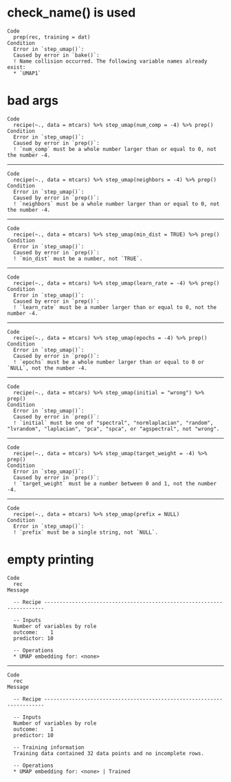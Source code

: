 # check_name() is used

    Code
      prep(rec, training = dat)
    Condition
      Error in `step_umap()`:
      Caused by error in `bake()`:
      ! Name collision occurred. The following variable names already exist:
      * `UMAP1`

# bad args

    Code
      recipe(~., data = mtcars) %>% step_umap(num_comp = -4) %>% prep()
    Condition
      Error in `step_umap()`:
      Caused by error in `prep()`:
      ! `num_comp` must be a whole number larger than or equal to 0, not the number -4.

---

    Code
      recipe(~., data = mtcars) %>% step_umap(neighbors = -4) %>% prep()
    Condition
      Error in `step_umap()`:
      Caused by error in `prep()`:
      ! `neighbors` must be a whole number larger than or equal to 0, not the number -4.

---

    Code
      recipe(~., data = mtcars) %>% step_umap(min_dist = TRUE) %>% prep()
    Condition
      Error in `step_umap()`:
      Caused by error in `prep()`:
      ! `min_dist` must be a number, not `TRUE`.

---

    Code
      recipe(~., data = mtcars) %>% step_umap(learn_rate = -4) %>% prep()
    Condition
      Error in `step_umap()`:
      Caused by error in `prep()`:
      ! `learn_rate` must be a number larger than or equal to 0, not the number -4.

---

    Code
      recipe(~., data = mtcars) %>% step_umap(epochs = -4) %>% prep()
    Condition
      Error in `step_umap()`:
      Caused by error in `prep()`:
      ! `epochs` must be a whole number larger than or equal to 0 or `NULL`, not the number -4.

---

    Code
      recipe(~., data = mtcars) %>% step_umap(initial = "wrong") %>% prep()
    Condition
      Error in `step_umap()`:
      Caused by error in `prep()`:
      ! `initial` must be one of "spectral", "normlaplacian", "random", "lvrandom", "laplacian", "pca", "spca", or "agspectral", not "wrong".

---

    Code
      recipe(~., data = mtcars) %>% step_umap(target_weight = -4) %>% prep()
    Condition
      Error in `step_umap()`:
      Caused by error in `prep()`:
      ! `target_weight` must be a number between 0 and 1, not the number -4.

---

    Code
      recipe(~., data = mtcars) %>% step_umap(prefix = NULL)
    Condition
      Error in `step_umap()`:
      ! `prefix` must be a single string, not `NULL`.

# empty printing

    Code
      rec
    Message
      
      -- Recipe ----------------------------------------------------------------------
      
      -- Inputs 
      Number of variables by role
      outcome:    1
      predictor: 10
      
      -- Operations 
      * UMAP embedding for: <none>

---

    Code
      rec
    Message
      
      -- Recipe ----------------------------------------------------------------------
      
      -- Inputs 
      Number of variables by role
      outcome:    1
      predictor: 10
      
      -- Training information 
      Training data contained 32 data points and no incomplete rows.
      
      -- Operations 
      * UMAP embedding for: <none> | Trained

